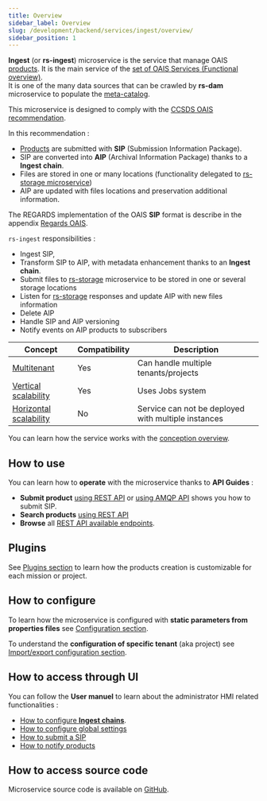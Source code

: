 ```yaml
---
title: Overview
sidebar_label: Overview
slug: /development/backend/services/ingest/overview/
sidebar_position: 1
---
```


**Ingest** (or **rs-ingest**) microservice is the service that manage OAIS [products](../../concepts/04-products.md). It
is the main service of
the [set of OAIS Services (Functional overview)](../../functional-overview/03-oais-catalog-services.md).   
It is one of the many data sources that can be
crawled by **rs-dam** microservice to populate
the [meta-catalog](../../functional-overview/02-meta-catalog-services.md).

This microservice is designed to comply with
the [CCSDS OAIS recommendation](https://public.ccsds.org/Pubs/650x0m2%28F%29.pdf).

In this recommendation :

- [Products](../../concepts/04-products.md) are submitted with **SIP** (Submission Information Package).
- SIP are converted into **AIP**  (Archival Information Package) thanks to a **Ingest chain**.
- Files are stored in one or many locations (functionality delegated
  to [rs-storage microservice](../../backend/regards/storage/storage.md))
- AIP are updated with files locations and preservation additional information.

The REGARDS implementation of the OAIS **SIP** format is describe in the
appendix [Regards OAIS](../../appendices/01-oais.md).

`rs-ingest` responsibilities :

* Ingest SIP,
* Transform SIP to AIP, with metadata enhancement thanks to an **Ingest chain**.
* Submit files to [rs-storage](../../backend/regards/storage/storage.md) microservice to be stored in one or several
  storage locations
* Listen for [rs-storage](../../backend/regards/storage/storage.md) responses and update AIP with new files information
* Delete AIP
* Handle SIP and AIP versioning
* Notify events on AIP products to subscribers

| Concept                                                                           | Compatibility | Description                                         |
|-----------------------------------------------------------------------------------|---------------|-----------------------------------------------------|
| [Multitenant](../../concepts/03-multitenant.md)                                   | Yes           | Can handle multiple tenants/projects                | 
| [Vertical scalability](../../concepts/07-scalability.md#vertical-scalability)     | Yes           | Uses Jobs system                                    | 
| [Horizontal scalability](../../concepts/07-scalability.md#horizontal-scalability) | No            | Service can not be deployed with multiple instances |

You can learn how the service works with the [conception overview](conception.md).

## How to use

You can learn how to **operate** with the microservice thanks to **API Guides** :

- **Submit product** [using REST API](./api-guides/rest/submit-sip.mdx)
  or [using AMQP API](api-guides/amqp/ingest-amqp-publish-product.mdx) shows you how to submit SIP.
- **Search products** [using REST API](./api-guides/rest/search-aips.mdx)
- **Browse** all [REST API available endpoints](api-guides/rest/api-swagger.mdx).

## Plugins

See [Plugins section](./plugins/overview.md) to learn how the products creation is customizable for each mission or
project.

## How to configure

To learn how the microservice is configured with **static parameters from properties files**
see [Configuration section](./configuration/configurations.md).

To understand the **configuration of specific tenant** (aka project)
see [Import/export configuration section](./configuration/import-export.md).

## How to access through UI

You can follow the **User manuel** to learn about the administrator HMI related functionalities :

- [How to configure **Ingest chains**](../../../user-documentation/4_1-ingest/ingestion-chain-configuration.md).
- [How to configure global settings](../../../user-documentation/4_1-ingest/settings-ingest.md)
- [How to submit a SIP](../../../user-documentation/4_1-ingest/submit-products.md)
- [How to notify products](../../../user-documentation/4_1-ingest/oais-dissemination.md)

## How to access source code

Microservice source code is available on [GitHub](https://github.com/RegardsOss/regards-backend/tree/master/rs-ingest).